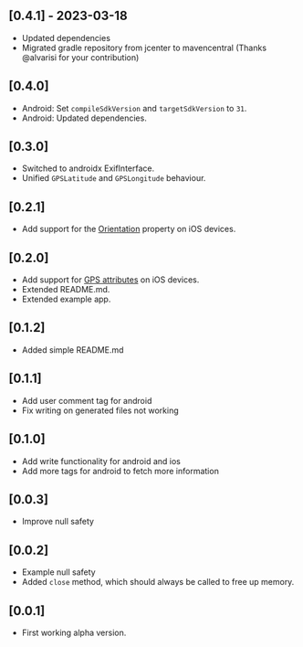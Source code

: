 ## [0.4.1] - 2023-03-18

- Updated dependencies
- Migrated gradle repository from jcenter to mavencentral (Thanks @alvarisi for your contribution)

## [0.4.0]

- Android: Set `compileSdkVersion` and `targetSdkVersion` to `31`.
- Android: Updated dependencies.

## [0.3.0]

- Switched to androidx ExifInterface.
- Unified `GPSLatitude` and `GPSLongitude` behaviour.

## [0.2.1]

- Add support for the [Orientation](https://developer.apple.com/documentation/imageio/cgimagepropertyorientation) property on iOS devices.

## [0.2.0]

- Add support for [GPS attributes](https://developer.apple.com/documentation/imageio/gps_dictionary_keys) on iOS devices.
- Extended README.md.
- Extended example app.

## [0.1.2]

- Added simple README.md

## [0.1.1]

- Add user comment tag for android
- Fix writing on generated files not working

## [0.1.0]

- Add write functionality for android and ios
- Add more tags for android to fetch more information

## [0.0.3]

- Improve null safety

## [0.0.2]

- Example null safety
- Added `close` method, which should always be called to free up memory.

## [0.0.1]

- First working alpha version.
